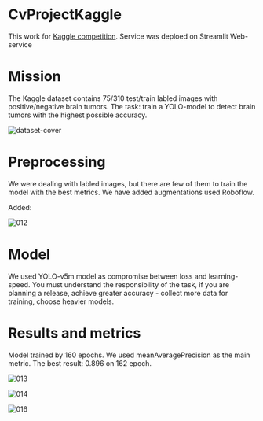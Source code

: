 # CvProjectKaggle

This work for [Kaggle competition](https://www.kaggle.com/datasets/davidbroberts/brain-tumor-object-detection-datasets). Service was deploed on Streamlit Web-service

# Mission

The Kaggle dataset contains 75/310 test/train labled images with positive/negative brain tumors. The task: train a YOLO-model to detect brain tumors with the highest possible accuracy.

![dataset-cover](https://github.com/WeinsGH/CvProjectKaggle/assets/109025285/0b997172-ee7e-4f20-b05f-f773691f7c2b)

# Preprocessing

We were dealing with labled images, but there are few of them to train the model with the best metrics. We have added augmentations used Roboflow.

Added:

![012](https://github.com/WeinsGH/CvProjectKaggle/assets/109025285/4c41232e-7033-463a-b9c0-2c0e83d2dcf1)

# Model

We used YOLO-v5m model as compromise between loss and learning-speed. You must understand the responsibility of the task, if you are planning a release, achieve greater accuracy - collect more data for training, choose heavier models.

# Results and metrics

Model trained by 160 epochs. We used meanAveragePrecision as the main metric. The best result: 0.896 on 162 epoch.

![013](https://github.com/WeinsGH/CvProjectKaggle/assets/109025285/9439e76c-9201-4d86-a653-9184ebb039ff)

![014](https://github.com/WeinsGH/CvProjectKaggle/assets/109025285/826d6c8a-491d-4723-bd4c-745654df2e35)

![016](https://github.com/WeinsGH/CvProjectKaggle/assets/109025285/d62c549e-ed56-4747-b17a-cb7e5d452918)
